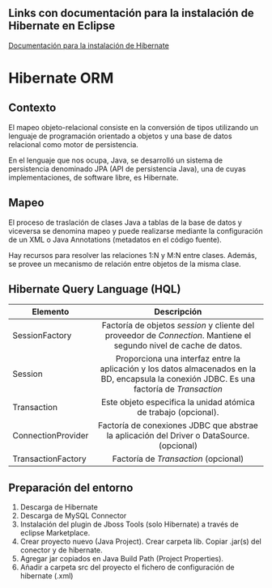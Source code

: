 ## Links con documentación para la instalación de Hibernate en Eclipse

[Documentación para la instalación de Hibernate](https://examples.javacodegeeks.com/enterprise-java/hibernate/hibernate-maven-example/)

# Hibernate ORM

## Contexto
El mapeo objeto-relacional consiste en la conversión de tipos utilizando un lenguaje de programación orientado a objetos y una base de datos relacional como motor de persistencia. 

En el lenguaje que nos ocupa, Java, se desarrolló un sistema de persistencia denominado JPA (API de persistencia Java), una de cuyas implementaciones, de software libre, es Hibernate.


## Mapeo

El proceso de traslación de clases Java a tablas de la base de datos y viceversa se denomina mapeo y puede realizarse mediante la configuración de un XML o Java Annotations (metadatos en el código fuente).

Hay recursos para resolver las relaciones 1:N y M:N entre clases. Además, se provee un mecanismo de relación entre objetos de la misma clase.

## Hibernate Query Language (HQL)


| Elemento       | Descripción                                                                    |
| -------------  |:-------------------------------------------------------------------------------:|
| SessionFactory | Factoría de objetos *session* y cliente del proveedor de *Connection*. Mantiene el segundo nivel de cache de datos.   |
| Session        | Proporciona una interfaz entre la aplicación y los datos almacenados en la BD, encapsula la conexión JDBC. Es una factoría de *Transaction* |
| Transaction    | Este objeto especifica la unidad atómica de trabajo (opcional). |
| ConnectionProvider | Factoría de conexiones JDBC que abstrae la aplicación del Driver o DataSource. (opcional) |
| TransactionFactory | Factoría de *Transaction* (opcional) |



## Preparación del entorno
1. Descarga de Hibernate
2. Descarga de MySQL Connector
3. Instalación del plugin de Jboss Tools (solo Hibernate) a través de eclipse Marketplace.
4. Crear proyecto nuevo (Java Project). Crear carpeta lib. Copiar .jar(s) del conector y de hibernate.
5. Agregar jar copiados en Java Build Path (Project Properties).
6. Añadir a carpeta src del proyecto el fichero de configuración de hibernate (.xml)

